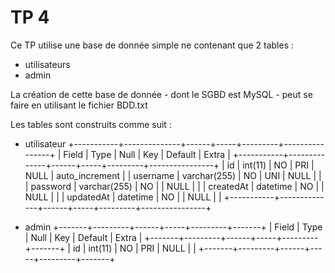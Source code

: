 # TP 4
Ce TP utilise une base de donnée simple ne contenant que 2 tables : 
- utilisateurs
- admin

La création de cette base de donnée - dont le SGBD est MySQL - peut se faire en utilisant le fichier BDD.txt

Les tables sont construits comme suit :

- utilisateur
+-----------+--------------+------+-----+---------+----------------+
| Field     | Type         | Null | Key | Default | Extra          |
+-----------+--------------+------+-----+---------+----------------+
| id        | int(11)      | NO   | PRI | NULL    | auto_increment |
| username  | varchar(255) | NO   | UNI | NULL    |                |
| password  | varchar(255) | NO   |     | NULL    |                |
| createdAt | datetime     | NO   |     | NULL    |                |
| updatedAt | datetime     | NO   |     | NULL    |                |
+-----------+--------------+------+-----+---------+----------------+

- admin
+-------+---------+------+-----+---------+-------+
| Field | Type    | Null | Key | Default | Extra |
+-------+---------+------+-----+---------+-------+
| id    | int(11) | NO   | PRI | NULL    |       |
+-------+---------+------+-----+---------+-------+
